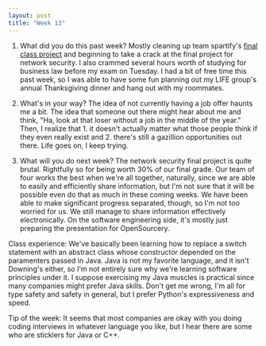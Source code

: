 ```yaml
---
layout: post
title: "Week 13"
---
```


1. What did you do this past week?
Mostly cleaning up team spartify's <a href="http://www.opensourcery.me">final class project</a> and beginning to take a crack at the final project for network security. I also crammed several hours worth of studying for business law before my exam on Tuesday. I had a bit of free time this past week, so I was able to have some fun planning out my LIFE group's annual Thanksgiving dinner and hang out with my roommates.

2. What's in your way? 
The idea of not currently having a job offer haunts me a bit. The idea that someone out there might hear about me and think, "Ha, look at that loser without a job in the middle of the year." Then, I realize that 1. it doesn't actually matter what those people think if they even really exist and 2. there's still a gazillion opportunities out there. Life goes on, I keep trying.

3. What will you do next week?
The network security final project is quite brutal. Rightfully so for being worth 30% of our final grade. Our team of four works the best when we're all together, naturally, since we are able to easily and efficiently share information, but I'm not sure that it will be possible even do that as much in these coming weeks. We have been able to make significant progress separated, though, so I'm not too worried for us. We still manage to share information effectively electronically. On the software engineering side, it's mostly just preparing the presentation for OpenSourcery.

Class experience: 
We've basically been learning how to replace a switch statement with an abstract class whose constructor depended on the paramenters passed in Java. Java is not my favorite language, and it isn't Downing's either, so I'm not entirely sure why we're learning software principles under it. I suppose exercising my Java muscles is practical since many companies might prefer Java skills. Don't get me wrong, I'm all for type safety and safety in general, but I prefer Python's expressiveness and speed. 

Tip of the week: It seems that most companies are okay with you doing coding interviews in whatever language you like, but I hear there are some who are sticklers for Java or C++.